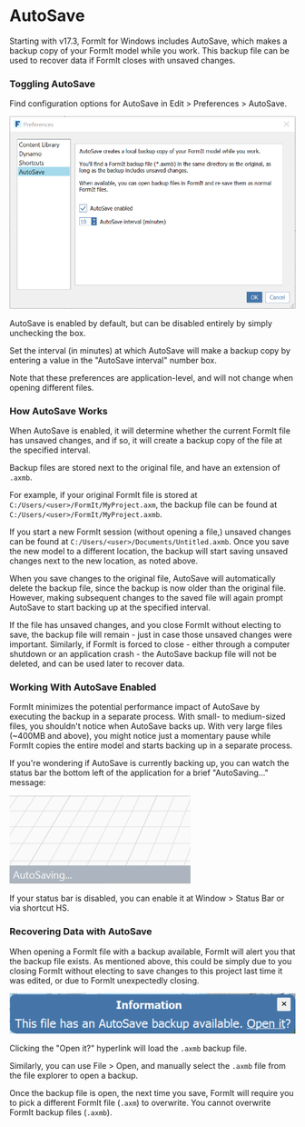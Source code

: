 # AutoSave

Starting with v17.3, FormIt for Windows includes AutoSave, which makes a backup copy of your FormIt model while you work. This backup file can be used to recover data if FormIt closes with unsaved changes.

### Toggling AutoSave

Find configuration options for AutoSave in Edit &gt; Preferences &gt; AutoSave.

![](../.gitbook/assets/20190613-autosave.png)

AutoSave is enabled by default, but can be disabled entirely by simply unchecking the box. 

Set the interval \(in minutes\) at which AutoSave will make a backup copy by entering a value in the "AutoSave interval" number box.

Note that these preferences are application-level, and will not change when opening different files.

### How AutoSave Works

When AutoSave is enabled, it will determine whether the current FormIt file has unsaved changes, and if so, it will create a backup copy of the file at the specified interval.

Backup files are stored next to the original file, and have an extension of `.axmb`.

For example, if your original FormIt file is stored at `C:/Users/<user>/FormIt/MyProject.axm`, the backup file can be found at `C:/Users/<user>/FormIt/MyProject.axmb`.

If you start a new FormIt session \(without opening a file,\) unsaved changes can be found at `C:/Users/<user>/Documents/Untitled.axmb`. Once you save the new model to a different location, the backup will start saving unsaved changes next to the new location, as noted above.

When you save changes to the original file, AutoSave will automatically delete the backup file, since the backup is now older than the original file. However, making subsequent changes to the saved file will again prompt AutoSave to start backing up at the specified interval.

If the file has unsaved changes, and you close FormIt without electing to save, the backup file will remain - just in case those unsaved changes were important. Similarly, if FormIt is forced to close - either through a computer shutdown or an application crash - the AutoSave backup file will not be deleted, and can be used later to recover data.

### Working With AutoSave Enabled

FormIt minimizes the potential performance impact of AutoSave by executing the backup in a separate process. With small- to medium-sized files, you shouldn't notice when AutoSave backs up. With very large files \(~400MB and above\), you might notice just a momentary pause while FormIt copies the entire model and starts backing up in a separate process.

If you're wondering if AutoSave is currently backing up, you can watch the status bar the bottom left of the application for a brief "AutoSaving..." message:

![](../.gitbook/assets/20190613-autosave-status-bar.png)

If your status bar is disabled, you can enable it at Window &gt; Status Bar or via shortcut HS.

### Recovering Data with AutoSave

When opening a FormIt file with a backup available, FormIt will alert you that the backup file exists. As mentioned above, this could be simply due to you closing FormIt without electing to save changes to this project last time it was edited, or due to FormIt unexpectedly closing.

![](../.gitbook/assets/20190613-autosave-notification.png)

Clicking the "Open it?" hyperlink will load the `.axmb` backup file.

Similarly, you can use File &gt; Open, and manually select the `.axmb` file from the file explorer to open a backup.

Once the backup file is open, the next time you save, FormIt will require you to pick a different FormIt file \(`.axm`\) to overwrite. You cannot overwrite FormIt backup files \(`.axmb`\).



